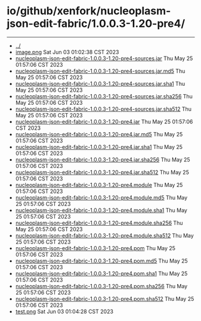# io/github/xenfork/nucleoplasm-json-edit-fabric/1.0.0.3-1.20-pre4/

---
- [../](../index.md)
- [image.png](image.png) Sat Jun 03 01:02:38 CST 2023
- [nucleoplasm-json-edit-fabric-1.0.0.3-1.20-pre4-sources.jar](nucleoplasm-json-edit-fabric-1.0.0.3-1.20-pre4-sources.jar) Thu May 25 01:57:06 CST 2023
- [nucleoplasm-json-edit-fabric-1.0.0.3-1.20-pre4-sources.jar.md5](nucleoplasm-json-edit-fabric-1.0.0.3-1.20-pre4-sources.jar.md5) Thu May 25 01:57:06 CST 2023
- [nucleoplasm-json-edit-fabric-1.0.0.3-1.20-pre4-sources.jar.sha1](nucleoplasm-json-edit-fabric-1.0.0.3-1.20-pre4-sources.jar.sha1) Thu May 25 01:57:06 CST 2023
- [nucleoplasm-json-edit-fabric-1.0.0.3-1.20-pre4-sources.jar.sha256](nucleoplasm-json-edit-fabric-1.0.0.3-1.20-pre4-sources.jar.sha256) Thu May 25 01:57:06 CST 2023
- [nucleoplasm-json-edit-fabric-1.0.0.3-1.20-pre4-sources.jar.sha512](nucleoplasm-json-edit-fabric-1.0.0.3-1.20-pre4-sources.jar.sha512) Thu May 25 01:57:06 CST 2023
- [nucleoplasm-json-edit-fabric-1.0.0.3-1.20-pre4.jar](nucleoplasm-json-edit-fabric-1.0.0.3-1.20-pre4.jar) Thu May 25 01:57:06 CST 2023
- [nucleoplasm-json-edit-fabric-1.0.0.3-1.20-pre4.jar.md5](nucleoplasm-json-edit-fabric-1.0.0.3-1.20-pre4.jar.md5) Thu May 25 01:57:06 CST 2023
- [nucleoplasm-json-edit-fabric-1.0.0.3-1.20-pre4.jar.sha1](nucleoplasm-json-edit-fabric-1.0.0.3-1.20-pre4.jar.sha1) Thu May 25 01:57:06 CST 2023
- [nucleoplasm-json-edit-fabric-1.0.0.3-1.20-pre4.jar.sha256](nucleoplasm-json-edit-fabric-1.0.0.3-1.20-pre4.jar.sha256) Thu May 25 01:57:06 CST 2023
- [nucleoplasm-json-edit-fabric-1.0.0.3-1.20-pre4.jar.sha512](nucleoplasm-json-edit-fabric-1.0.0.3-1.20-pre4.jar.sha512) Thu May 25 01:57:06 CST 2023
- [nucleoplasm-json-edit-fabric-1.0.0.3-1.20-pre4.module](nucleoplasm-json-edit-fabric-1.0.0.3-1.20-pre4.module) Thu May 25 01:57:06 CST 2023
- [nucleoplasm-json-edit-fabric-1.0.0.3-1.20-pre4.module.md5](nucleoplasm-json-edit-fabric-1.0.0.3-1.20-pre4.module.md5) Thu May 25 01:57:06 CST 2023
- [nucleoplasm-json-edit-fabric-1.0.0.3-1.20-pre4.module.sha1](nucleoplasm-json-edit-fabric-1.0.0.3-1.20-pre4.module.sha1) Thu May 25 01:57:06 CST 2023
- [nucleoplasm-json-edit-fabric-1.0.0.3-1.20-pre4.module.sha256](nucleoplasm-json-edit-fabric-1.0.0.3-1.20-pre4.module.sha256) Thu May 25 01:57:06 CST 2023
- [nucleoplasm-json-edit-fabric-1.0.0.3-1.20-pre4.module.sha512](nucleoplasm-json-edit-fabric-1.0.0.3-1.20-pre4.module.sha512) Thu May 25 01:57:06 CST 2023
- [nucleoplasm-json-edit-fabric-1.0.0.3-1.20-pre4.pom](nucleoplasm-json-edit-fabric-1.0.0.3-1.20-pre4.pom) Thu May 25 01:57:06 CST 2023
- [nucleoplasm-json-edit-fabric-1.0.0.3-1.20-pre4.pom.md5](nucleoplasm-json-edit-fabric-1.0.0.3-1.20-pre4.pom.md5) Thu May 25 01:57:06 CST 2023
- [nucleoplasm-json-edit-fabric-1.0.0.3-1.20-pre4.pom.sha1](nucleoplasm-json-edit-fabric-1.0.0.3-1.20-pre4.pom.sha1) Thu May 25 01:57:06 CST 2023
- [nucleoplasm-json-edit-fabric-1.0.0.3-1.20-pre4.pom.sha256](nucleoplasm-json-edit-fabric-1.0.0.3-1.20-pre4.pom.sha256) Thu May 25 01:57:06 CST 2023
- [nucleoplasm-json-edit-fabric-1.0.0.3-1.20-pre4.pom.sha512](nucleoplasm-json-edit-fabric-1.0.0.3-1.20-pre4.pom.sha512) Thu May 25 01:57:06 CST 2023
- [test.png](test.png) Sat Jun 03 01:04:28 CST 2023
